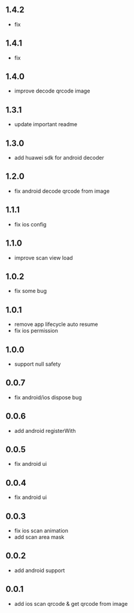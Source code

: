 ## 1.4.2
- fix
## 1.4.1
- fix
## 1.4.0
- improve decode qrcode image
## 1.3.1
- update important readme
## 1.3.0
- add huawei sdk for android decoder
## 1.2.0
- fix android decode qrcode from image
## 1.1.1
- fix ios config
## 1.1.0
- improve scan view load
## 1.0.2
- fix some bug
## 1.0.1
- remove app lifecycle auto resume
- fix ios permission
## 1.0.0
- support null safety
## 0.0.7
- fix android/ios dispose bug
## 0.0.6
- add android registerWith
## 0.0.5
- fix android ui
## 0.0.4
- fix android ui
## 0.0.3
- fix ios scan animation
- add scan area mask
## 0.0.2

- add android support
## 0.0.1

- add ios scan qrcode & get qrcode from image
